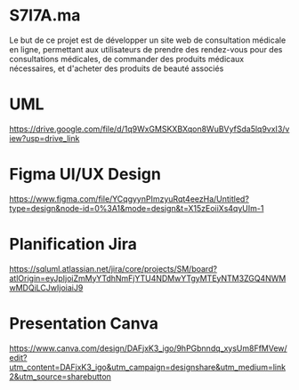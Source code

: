 # S7I7A.ma
Le but de ce projet est de développer un site web de consultation médicale en ligne, permettant aux utilisateurs de prendre des rendez-vous pour des consultations médicales, de commander des produits médicaux nécessaires, et d'acheter des produits de beauté associés
# UML
https://drive.google.com/file/d/1q9WxGMSKXBXqon8WuBVyfSda5lq9vxI3/view?usp=drive_link
# Figma UI/UX Design
https://www.figma.com/file/YCqgyynPImzyuRqt4eezHa/Untitled?type=design&node-id=0%3A1&mode=design&t=X15zEoiiXs4qyUIm-1
# Planification Jira
https://sqluml.atlassian.net/jira/core/projects/SM/board?atlOrigin=eyJpIjoiZmMyYTdhNmFjYTU4NDMwYTgyMTEyNTM3ZGQ4NWMwMDQiLCJwIjoiaiJ9 
# Presentation Canva
https://www.canva.com/design/DAFjxK3_igo/9hPGbnndq_xysUm8FfMVew/edit?utm_content=DAFjxK3_igo&utm_campaign=designshare&utm_medium=link2&utm_source=sharebutton
